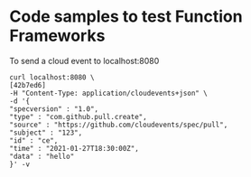 # Code samples to test Function Frameworks

To send a cloud event to localhost:8080
```
curl localhost:8080 \                                                                                                                                                                                                                             [42b7ed6]
-H "Content-Type: application/cloudevents+json" \
-d '{
"specversion" : "1.0",
"type" : "com.github.pull.create",
"source" : "https://github.com/cloudevents/spec/pull",
"subject" : "123",
"id" : "ce",
"time" : "2021-01-27T18:30:00Z",
"data" : "hello"
}' -v
```